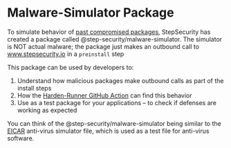 # Malware-Simulator Package

To simulate behavior of [past compromised packages](https://github.com/step-security/supply-chain-goat/blob/main/CompromisedDependency.md), StepSecurity has created a package called @step-security/malware-simulator. The simulator is NOT actual malware; the package just makes an outbound call to www.stepsecurity.io in a `preinstall` step

This package can be used by developers to:

1. Understand how malicious packages make outbound calls as part of the install steps
2. How the [Harden-Runner GitHub Action](https://github.com/step-security/harden-runner) can find this behavior
3. Use as a test package for your applications – to check if defenses are working as expected

You can think of the @step-security/malware-simulator being similar to the [EICAR](https://en.wikipedia.org/wiki/EICAR_test_file) anti-virus simulator file, which is used as a test file for anti-virus software.
